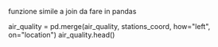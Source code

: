funzione simile a join da fare in pandas


air_quality = pd.merge(air_quality, stations_coord, how="left", on="location")
air_quality.head()